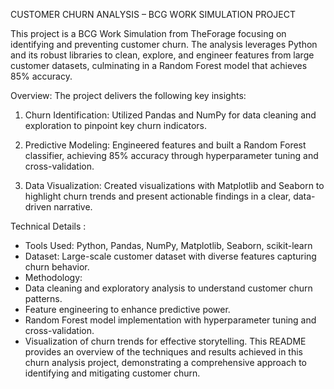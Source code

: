 CUSTOMER CHURN ANALYSIS – BCG WORK SIMULATION PROJECT

This project is a BCG Work Simulation from TheForage focusing on identifying and preventing customer churn. The analysis leverages Python and its robust libraries to clean, explore, and engineer features from large customer datasets, culminating in a Random Forest model that achieves 85% accuracy.

Overview:
The project delivers the following key insights:

1. Churn Identification:
Utilized Pandas and NumPy for data cleaning and exploration to pinpoint key churn indicators.

2. Predictive Modeling:
Engineered features and built a Random Forest classifier, achieving 85% accuracy through hyperparameter tuning and cross-validation.

3. Data Visualization:
Created visualizations with Matplotlib and Seaborn to highlight churn trends and present actionable findings in a clear, data-driven narrative.

Technical Details :

- Tools Used: Python, Pandas, NumPy, Matplotlib, Seaborn, scikit-learn
- Dataset: Large-scale customer dataset with diverse features capturing churn behavior.
- Methodology:
- Data cleaning and exploratory analysis to understand customer churn patterns.
- Feature engineering to enhance predictive power.
- Random Forest model implementation with hyperparameter tuning and cross-validation.
- Visualization of churn trends for effective storytelling.
This README provides an overview of the techniques and results achieved in this churn analysis project, demonstrating a comprehensive approach to identifying and mitigating customer churn.

